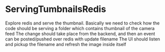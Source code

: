 # ServingTumbnailsRedis
Explore redis and serve the thumbnail. Basically we need to check how the code should be serving a folder which contains thumbnail of the camera feed The change should take place from the backend, and then an event can be posted/pushed over redis with update filename The UI should listen and pickup the filename and refresh the image inside itself
